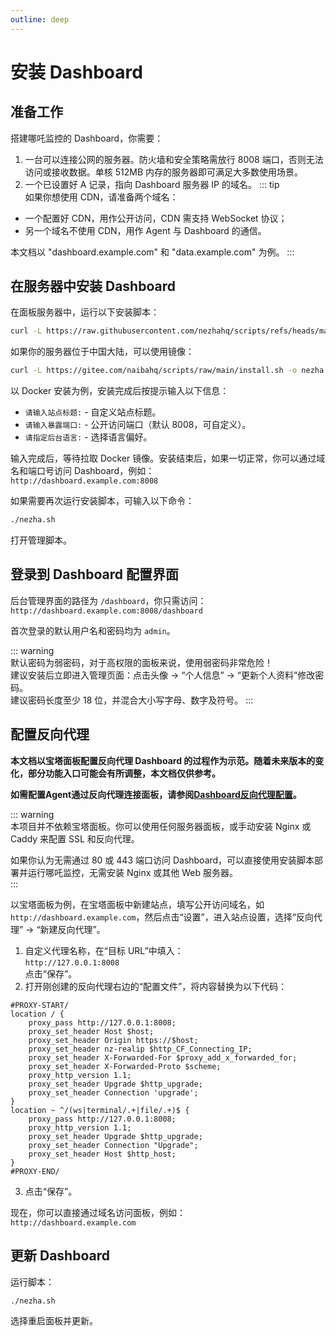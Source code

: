 ```yaml
---
outline: deep
---
```


# 安装 Dashboard

## 准备工作  

搭建哪吒监控的 Dashboard，你需要：
1. 一台可以连接公网的服务器。防火墙和安全策略需放行 8008 端口，否则无法访问或接收数据。单核 512MB 内存的服务器即可满足大多数使用场景。
2. 一个已设置好 A 记录，指向 Dashboard 服务器 IP 的域名。
::: tip  
如果你想使用 CDN，请准备两个域名：  
- 一个配置好 CDN，用作公开访问，CDN 需支持 WebSocket 协议；  
- 另一个域名不使用 CDN，用作 Agent 与 Dashboard 的通信。  

本文档以 "dashboard.example.com" 和 "data.example.com" 为例。
:::

## 在服务器中安装 Dashboard

在面板服务器中，运行以下安装脚本：
```bash
curl -L https://raw.githubusercontent.com/nezhahq/scripts/refs/heads/main/install.sh -o nezha.sh && chmod +x nezha.sh && sudo ./nezha.sh
```  

如果你的服务器位于中国大陆，可以使用镜像：
```bash
curl -L https://gitee.com/naibahq/scripts/raw/main/install.sh -o nezha.sh && chmod +x nezha.sh && sudo CN=true ./nezha.sh
```

以 Docker 安装为例，安装完成后按提示输入以下信息：
- `请输入站点标题:` - 自定义站点标题。
- `请输入暴露端口:` - 公开访问端口（默认 8008，可自定义）。
- `请指定后台语言:` - 选择语言偏好。

输入完成后，等待拉取 Docker 镜像。安装结束后，如果一切正常，你可以通过域名和端口号访问 Dashboard，例如：  
`http://dashboard.example.com:8008`  

如果需要再次运行安装脚本，可输入以下命令：
```bash
./nezha.sh
```
打开管理脚本。

## 登录到 Dashboard 配置界面

后台管理界面的路径为 `/dashboard`，你只需访问：  
`http://dashboard.example.com:8008/dashboard`  

首次登录的默认用户名和密码均为 `admin`。

::: warning  
默认密码为弱密码，对于高权限的面板来说，使用弱密码非常危险！  
建议安装后立即进入管理页面：点击头像 → “个人信息” → “更新个人资料”修改密码。  
建议密码长度至少 18 位，并混合大小写字母、数字及符号。
:::

## 配置反向代理

**本文档以宝塔面板配置反向代理 Dashboard 的过程作为示范。随着未来版本的变化，部分功能入口可能会有所调整，本文档仅供参考。**  

**如需配置Agent通过反向代理连接面板，请参阅[Dashboard反向代理配置](/guide/q3.html#dashboard-反向代理配置)。**

::: warning  
本项目并不依赖宝塔面板。你可以使用任何服务器面板，或手动安装 Nginx 或 Caddy 来配置 SSL 和反向代理。  

如果你认为无需通过 80 或 443 端口访问 Dashboard，可以直接使用安装脚本部署并运行哪吒监控，无需安装 Nginx 或其他 Web 服务器。  
:::

以宝塔面板为例，在宝塔面板中新建站点，填写公开访问域名，如 `http://dashboard.example.com`，然后点击“设置”，进入站点设置，选择“反向代理” → “新建反向代理”。

1. 自定义代理名称，在“目标 URL”中填入：  
   `http://127.0.0.1:8008`  
   点击“保存”。  
2. 打开刚创建的反向代理右边的“配置文件”，将内容替换为以下代码：
```nginx
#PROXY-START/
location / {
    proxy_pass http://127.0.0.1:8008;
    proxy_set_header Host $host;
    proxy_set_header Origin https://$host;
    proxy_set_header nz-realip $http_CF_Connecting_IP;
    proxy_set_header X-Forwarded-For $proxy_add_x_forwarded_for;
    proxy_set_header X-Forwarded-Proto $scheme;
    proxy_http_version 1.1;
    proxy_set_header Upgrade $http_upgrade;
    proxy_set_header Connection 'upgrade';
}
location ~ ^/(ws|terminal/.+|file/.+)$ {
    proxy_pass http://127.0.0.1:8008;
    proxy_http_version 1.1;
    proxy_set_header Upgrade $http_upgrade;
    proxy_set_header Connection "Upgrade";
    proxy_set_header Host $http_host;
}
#PROXY-END/
```
3. 点击“保存”。

现在，你可以直接通过域名访问面板，例如：  
`http://dashboard.example.com`  

## 更新 Dashboard

运行脚本：
```bash
./nezha.sh
```
选择重启面板并更新。
